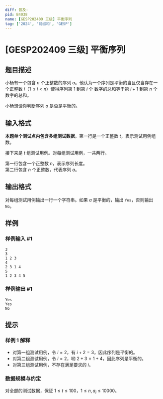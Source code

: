 ```yaml
---
diff: 普及-
pid: B4038
name: [GESP202409 三级] 平衡序列
tag: ['2024', '前缀和', 'GESP']
---
```

# [GESP202409 三级] 平衡序列
## 题目描述

小杨有一个包含 $n$ 个正整数的序列 $a$。他认为一个序列是平衡的当且仅当存在一个正整数 $i$（$1 \leq i < n$）使得序列第 $1$ 到第 $i$ 个 数字的总和等于第 $i + 1$ 到第 $n$ 个数字的总和。

小杨想请你判断序列 $a$ 是否是平衡的。
## 输入格式

**本题单个测试点内包含多组测试数据**。第一行是一个正整数 $t$，表示测试用例组数。

接下来是 $t$ 组测试用例。对每组测试用例，一共两行。

第一行包含一个正整数 $n$，表示序列长度。  
第二行包含 $n$ 个正整数，代表序列 $a$。
## 输出格式

对每组测试用例输出一行一个字符串。如果 $a$ 是平衡的，输出 $\texttt{Yes}$，否则输出 $\texttt{No}$。
## 样例

### 样例输入 #1
```
3
3
1 2 3
4
2 3 1 4
5
1 2 3 4 5
```
### 样例输出 #1
```
Yes
Yes
No
```
## 提示

### 样例 1 解释

- 对第一组测试用例，令 $i = 2$，有 $i + 2 = 3$，因此序列是平衡的。
- 对第二组测试用例，令 $i = 2$，哟 $2 + 3 = 1 + 4$，因此序列是平衡的。
- 对第三组测试用例，不存在满足要求的 $i$。

### 数据规模与约定

对全部的测试数据，保证 $1 \leq t \leq 100$，$1 \leq n, a_i \leq 10000$。
